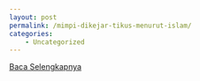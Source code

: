 ```yaml
---
layout: post
permalink: /mimpi-dikejar-tikus-menurut-islam/
categories:
    - Uncategorized
---
```


[Baca Selengkapnya](/01)